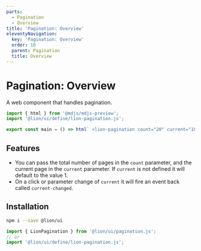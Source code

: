 ```yaml
---
parts:
  - Pagination
  - Overview
title: 'Pagination: Overview'
eleventyNavigation:
  key: 'Pagination: Overview'
  order: 10
  parent: Pagination
  title: Overview
---
```


# Pagination: Overview

A web component that handles pagination.

```js script
import { html } from '@mdjs/mdjs-preview';
import '@lion/ui/define/lion-pagination.js';
```

```js preview-story
export const main = () => html` <lion-pagination count="20" current="10"></lion-pagination> `;
```

## Features

- You can pass the total number of pages in the `count` parameter, and the current page in the `current` parameter. If `current` is not defined it will default to the value 1.
- On a click or parameter change of `current` it will fire an event back called `current-changed`.

## Installation

```bash
npm i --save @lion/ui
```

```js
import { LionPagination } from '@lion/ui/pagination.js';
// or
import '@lion/ui/define/lion-pagination.js';
```
